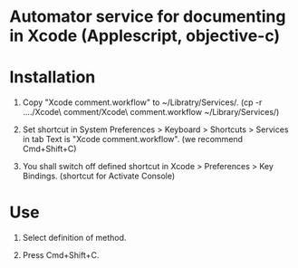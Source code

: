 
Automator service for documenting in Xcode (Applescript, objective-c)
======================================

Installation 
======================================
1) Copy "Xcode comment.workflow" to ~/Libratry/Services/.
(cp -r ..../Xcode\ comment/Xcode\ comment.workflow ~/Library/Services/)

2) Set shortcut in System Preferences > Keyboard > Shortcuts > Services in tab Text is "Xcode comment.workflow". 
(we recommend Cmd+Shift+C)

3) You shall switch off defined shortcut in Xcode > Preferences > Key Bindings.
(shortcut for Activate Console)

Use
======================================
1) Select definition of method.

2) Press Cmd+Shift+C.


